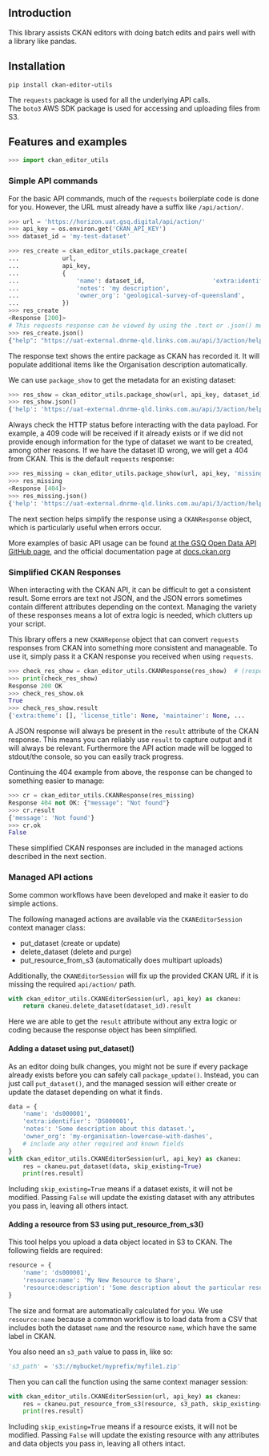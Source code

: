 ## Introduction
This library assists CKAN editors with doing batch edits and pairs well with a library like pandas.

## Installation
```shell script
pip install ckan-editor-utils
```
The `requests` package is used for all the underlying API calls.  
The `boto3` AWS SDK package is used for accessing and uploading files from S3. 

## Features and examples
```python
>>> import ckan_editor_utils
```
### Simple API commands
For the basic API commands, much of the `requests` boilerplate code is done for you. 
However, the URL must already have a suffix like `/api/action/`.
```python
>>> url = 'https://horizon.uat.gsq.digital/api/action/'
>>> api_key = os.environ.get('CKAN_API_KEY')
>>> dataset_id = 'my-test-dataset'

>>> res_create = ckan_editor_utils.package_create(
...            url, 
...            api_key, 
...            {
...                'name': dataset_id,                   'extra:identifier': dataset_id,
...                'notes': 'my description',
...                'owner_org': 'geological-survey-of-queensland',
...            })
>>> res_create
<Response [200]>
# This requests response can be viewed by using the .text or .json() methods
>>> res_create.json()
{"help": "https://uat-external.dnrme-qld.links.com.au/api/3/action/help_show?name=package_create", "success": true, "result": {...
```
The response text shows the entire package as CKAN has recorded it. It will populate additional items like 
the Organisation description automatically. 

We can use `package_show` to get the metadata for an existing dataset:
```python
>>> res_show = ckan_editor_utils.package_show(url, api_key, dataset_id)
>>> res_show.json()
{'help': 'https://uat-external.dnrme-qld.links.com.au/api/3/action/help_show?name=package_show', 'success': True, 'result': {'extra:theme': []...
```

Always check the HTTP status before interacting with the data payload. 
For example, a 409 code will be received if it already exists or if
we did not provide enough information for the type of dataset we want to be created, among other reasons. 
If we have the dataset ID wrong, we will get a 404 from CKAN. This is the default `requests` response:
```python
>>> res_missing = ckan_editor_utils.package_show(url, api_key, 'missingdataset')
>>> res_missing
<Response [404]>
>>> res_missing.json()
{'help': 'https://uat-external.dnrme-qld.links.com.au/api/3/action/help_show?name=package_show', 'success': False, 'error': {'message': 'Not found', '__type': 'Not Found Error'}}
```
The next section helps simplify the response using a `CKANResponse` object, which is particularly useful when errors occur.

More examples of basic API usage can be found 
[at the GSQ Open Data API GitHub page](https://github.com/geological-survey-of-queensland/open-data-api#using-python), 
and the official documentation page at [docs.ckan.org](https://docs.ckan.org/en/latest/api/)

### Simplified CKAN Responses
When interacting with the CKAN API, it can be difficult to get a consistent result. Some errors are text not JSON, and 
the JSON errors sometimes contain different attributes depending on the context.
Managing the variety of these responses means a lot of extra logic is needed, which clutters up your script.

This library offers a new `CKANReponse` object that can convert `requests` responses from CKAN into something 
more consistent and manageable. To use it, simply pass it a CKAN response you received when using `requests`.
```python
>>> check_res_show = ckan_editor_utils.CKANResponse(res_show)  # (response from earlier example)
>>> print(check_res_show)
Response 200 OK
>>> check_res_show.ok
True
>>> check_res_show.result
{'extra:theme': [], 'license_title': None, 'maintainer': None, ...
``` 
A JSON response will always be present in the `result` attribute of the CKAN response.
This means you can reliably use `result` to capture output and it will always be relevant.
Furthermore the API action made will be logged to stdout/the console, so you can easily track progress. 

Continuing the 404 example from above, the response can be changed to something easier to manage:
```python
>>> cr = ckan_editor_utils.CKANResponse(res_missing)
Response 404 not OK: {"message": "Not found"}
>>> cr.result
{'message': 'Not found'}
>>> cr.ok
False
```
These simplified CKAN responses are included in the managed actions described in the next section. 

### Managed API actions
Some common workflows have been developed and make it easier to do simple actions.

The following managed actions are available via the `CKANEditorSession` context manager class:
* put_dataset (create or update)
* delete_dataset (delete and purge)
* put_resource_from_s3 (automatically does multipart uploads)

Additionally, the `CKANEditorSession` will fix up the provided CKAN URL if it is missing the required `api/action/` path.

```python
with ckan_editor_utils.CKANEditorSession(url, api_key) as ckaneu:
    return ckaneu.delete_dataset(dataset_id).result
```
Here we are able to get the `result` attribute without any extra logic or coding because the response object has been simplified.

#### Adding a dataset using put_dataset()
As an editor doing bulk changes, you might not be sure if every package already exists before you can safely 
call `package_update()`. Instead, you can just call `put_dataset()`, and the managed session will either create or 
update the dataset depending on what it finds.

```python
data = {
    'name': 'ds000001',
    'extra:identifier': 'DS000001',
    'notes': 'Some description about this dataset.',
    'owner_org': 'my-organisation-lowercase-with-dashes',
    # include any other required and known fields
}
with ckan_editor_utils.CKANEditorSession(url, api_key) as ckaneu:
    res = ckaneu.put_dataset(data, skip_existing=True)
    print(res.result)
```
Including `skip_existing=True` means if a dataset exists, it will not be modified. 
Passing `False` will update the existing dataset with any attributes you pass in, leaving all others intact.

#### Adding a resource from S3 using put_resource_from_s3()
This tool helps you upload a data object located in S3 to CKAN. The following fields are required:
```python
resource = {
    'name': 'ds000001',
    'resource:name': 'My New Resource to Share',
    'resource:description': 'Some description about the particular resource.'
}
```
The size and format are automatically calculated for you. We use `resource:name` because a common workflow is to load
data from a CSV that includes both the dataset `name` and the resource `name`, which have the same label in CKAN.  

You also need an `s3_path` value to pass in, like so:
```python
's3_path' = 's3://mybucket/myprefix/myfile1.zip'
```
Then you can call the function using the same context manager session:
```python
with ckan_editor_utils.CKANEditorSession(url, api_key) as ckaneu:
    res = ckaneu.put_resource_from_s3(resource, s3_path, skip_existing=True)
    print(res.result)
```
Including `skip_existing=True` means if a resource exists, it will not be modified. 
Passing `False` will update the existing resource with any attributes and data objects you pass in, leaving all others intact.



